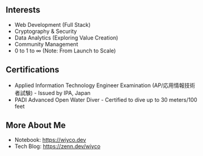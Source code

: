 ## Interests

- Web Development (Full Stack)
- Cryptography & Security
- Data Analytics (Exploring Value Creation)
- Community Management
- 0 to 1 to ∞ (Note: From Launch to Scale)

## Certifications

- Applied Information Technology Engineer Examination (AP/応用情報技術者試験) - Issued by IPA, Japan
- PADI Advanced Open Water Diver - Certified to dive up to 30 meters/100 feet

## More About Me

- Notebook: https://wiyco.dev
- Tech Blog: https://zenn.dev/wiyco

